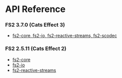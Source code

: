 # API Reference

### FS2 3.7.0 (Cats Effect 3)

* [fs2-core, fs2-io, fs2-reactive-streams, fs2-scodec](https://www.javadoc.io/doc/co.fs2/fs2-docs_2.13/3.7.0/fs2/index.html)

### FS2 2.5.11 (Cats Effect 2)

* [fs2-core][core-api-v2]
* [fs2-io][io-api-v2]
* [fs2-reactive-streams][rx-api-v2]

[core-api-v2]: https://s01.oss.sonatype.org/service/local/repositories/releases/archive/co/fs2/fs2-core_2.13/2.5.11/fs2-core_2.13-2.5.11-javadoc.jar/!/fs2/index.html
[io-api-v2]: https://s01.oss.sonatype.org/service/local/repositories/releases/archive/co/fs2/fs2-io_2.13/2.5.11/fs2-io_2.13-2.5.11-javadoc.jar/!/fs2/io/index.html
[rx-api-v2]: https://s01.oss.sonatype.org/service/local/repositories/releases/archive/co/fs2/fs2-reactive-streams_2.13/2.5.11/fs2-reactive-streams_2.13-2.5.11-javadoc.jar/!/fs2/interop/reactivestreams/index.html
